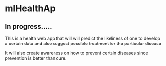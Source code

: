 # mlHealthAp

## In progress.....

This is a health web app that will will predict the likeliness of one to develop a certain data and also suggest possible treatment for the particular disease

It will also create awareness on how to prevent certain diseases since prevention is better than cure.

